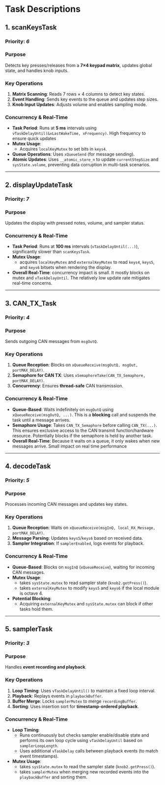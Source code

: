 # **Task Descriptions**

## **1. scanKeysTask**

### **Priority**: _6_

### **Purpose**

Detects key presses/releases from a **7×4 keypad matrix**, updates global state, and handles knob inputs.

### **Key Operations**

1. **Matrix Scanning**: Reads 7 rows × 4 columns to detect key states.
2. **Event Handling**: Sends key events to the queue and updates step sizes.
3. **Knob Input Updates**: Adjusts volume and enables sampling mode.

### **Concurrency & Real-Time**

- **Task Period**: Runs at **5 ms** intervals using `vTaskDelayUntil(&xLastWakeTime, xFrequency)`. High frequency to ensure quick updates
- **Mutex Usage**:
  - Acquires `localKeyMutex` to set bits in `keys4`.
- **Queue Operations**: Uses `xQueueSend` (for message sending).
- **Atomic Updates**: Uses `__atomic_store_n` to update `currentStepSize` and `sysState.volume`, preventing data corruption in multi-task scenarios.

---

## **2. displayUpdateTask**

### **Priority**: _7_

### **Purpose**

Updates the display with pressed notes, volume, and sampler status.

### **Concurrency & Real-Time**

- **Task Period**: Runs at **100 ms** intervals (`vTaskDelayUntil(...)`), significantly slower than `scanKeysTask`.
- **Mutex Usage**:
  - acquires `localKeyMutex` and `externalKeyMutex` to read `keys4`, `keys5`, and `keys6` bitsets when rendering the display.
- **Overall Real-Time**: concurrency impact is small. It mostly blocks on mutex and `vTaskDelayUntil`. The relatively low update rate mitigates real-time concerns.

---

## **3. CAN_TX_Task**

### **Priority**: _4_

### **Purpose**

Sends outgoing CAN messages from `msgOutQ`.

### **Key Operations**

1. **Queue Reception**: Blocks on `xQueueReceive(msgOutQ, msgOut, portMAX_DELAY)`.
2. **Semaphore for CAN TX**: Uses `xSemaphoreTake(CAN_TX_Semaphore, portMAX_DELAY)`.
3. **Concurrency**: Ensures **thread-safe** CAN transmission.

### **Concurrency & Real-Time**

- **Queue-Based**: Waits indefinitely on `msgOutQ` using `xQueueReceive(msgOutQ, ...)`. This is a **blocking** call and suspends the task until a message arrives.
- **Semaphore Usage**: Takes `CAN_TX_Semaphore` before calling `CAN_TX(...)`. This ensures exclusive access to the CAN transmit function/hardware resource. Potentially blocks if the semaphore is held by another task.
- **Overall Real-Time**: Because it waits on a queue, it only wakes when new messages arrive. Small impact on real time performance

---

## **4. decodeTask**

### **Priority**: _5_

### **Purpose**

Processes incoming CAN messages and updates key states.

### **Key Operations**

1. **Queue Reception**: Waits on `xQueueReceive(msgInQ, local_RX_Message, portMAX_DELAY)`.
2. **Message Parsing**: Updates `keys5`/`keys6` based on received data.
3. **Sampler Integration**: If `samplerEnabled`, logs events for playback.

### **Concurrency & Real-Time**

- **Queue-Based**: Blocks on `msgInQ` (`xQueueReceive`), waiting for incoming CAN messages.
- **Mutex Usage**:
  - takes `sysState.mutex` to read sampler state (`knob2.getPress()`).
  - takes `externalKeyMutex` to modify `keys5` and `keys6` if the local module is octave 4.
- **Potential Blocking**:
  - Acquiring `externalKeyMutex` and `sysState.mutex` can block if other tasks hold them.

---

## **5. samplerTask**

### **Priority**: _3_

### **Purpose**

Handles **event recording and playback**.

### **Key Operations**

1. **Loop Timing**: Uses `vTaskDelayUntil()` to maintain a fixed loop interval.
2. **Playback**: Replays events in `playbackBuffer`.
3. **Buffer Merge**: Locks `samplerMutex` to merge `recordingBuffer`.
4. **Sorting**: Uses insertion sort for **timestamp-ordered playback**.

### **Concurrency & Real-Time**

- **Loop Timing**:
  - Runs continuously but checks sampler enable/disable state and performs its own loop cycle using `vTaskDelayUntil` based on `samplerLoopLength`.
  - Uses additional `vTaskDelay` calls between playback events (to match event timestamps).
- **Mutex Usage**:
  - takes `sysState.mutex` to read the sampler state (`knob2.getPress()`).
  - takes `samplerMutex` when merging new recorded events into the `playbackBuffer` and sorting them.
